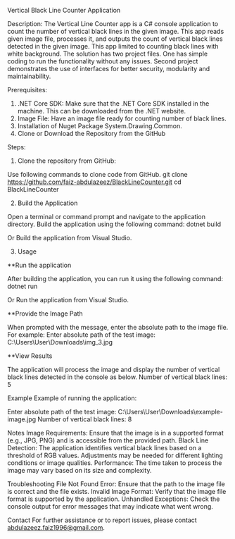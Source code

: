 Vertical Black Line Counter Application

Description:
The Vertical Line Counter app is a C# console application to count the number of vertical black lines in the given image.
This app reads given image file, processes it, and outputs the count of vertical black lines detected in the given image.
This app limited to counting black lines with white background. The solution has two project files. One has simple coding to run the
functionality without any issues. Second project demonstrates the use of interfaces for better security, modularity and maintainability.

Prerequisites:
1. .NET Core SDK: Make sure that the .NET Core SDK installed in the machine. This can be downloaded from the .NET website.
2. Image File: Have an image file ready for counting number of black lines.
3. Installation of Nuget Package System.Drawing.Common.
4. Clone or Download the Repository from the GitHub

Steps:

1. Clone the repository from GitHub:

Use following commands to clone code from GitHub.
git clone https://github.com/faiz-abdulazeez/BlackLineCounter.git
cd BlackLineCounter

2. Build the Application

Open a terminal or command prompt and navigate to the application directory. Build the application using the following command:
dotnet build

Or Build the application from Visual Studio. 

3. Usage

**Run the application

After building the application, you can run it using the following command:
dotnet run

Or Run the application from Visual Studio. 

**Provide the Image Path

When prompted with the message, enter the absolute path to the image file. For example:
Enter absolute path of the test image:
C:\Users\User\Downloads\img_3.jpg

**View Results

The application will process the image and display the number of vertical black lines detected in the console as below.
Number of vertical black lines: 5


Example
Example of running the application:

Enter absolute path of the test image:
C:\Users\User\Downloads\example-image.jpg
Number of vertical black lines: 8

Notes
Image Requirements: Ensure that the image is in a supported format (e.g., JPG, PNG) and is accessible from the provided path.
Black Line Detection: The application identifies vertical black lines based on a threshold of RGB values. Adjustments may be needed for different lighting conditions or image qualities.
Performance: The time taken to process the image may vary based on its size and complexity.

Troubleshooting
File Not Found Error: Ensure that the path to the image file is correct and the file exists.
Invalid Image Format: Verify that the image file format is supported by the application.
Unhandled Exceptions: Check the console output for error messages that may indicate what went wrong.

Contact
For further assistance or to report issues, please contact abdulazeez.faiz1996@gmail.com.